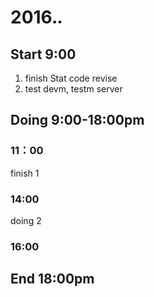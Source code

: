 # 2016.*.*

## Start 9:00

1. finish Stat code revise
2. test devm, testm server

## Doing 9:00-18:00pm

### 11：00

finish 1

### 14:00

doing 2

### 16:00

## End 18:00pm
